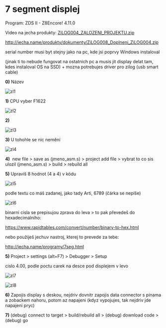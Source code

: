 # 7 segment displej
Program: ZDS II - Z8Encore! 4.11.0

Video na jecha produkty: [ZiLOG004_ZALOZENI_PROJEKTU.zip](http://jecha.name/produkty/dokumenty/ZiLOG004_ZALOZENI_PROJEKTU.zip)

<http://jecha.name/produkty/dokumenty/ZiLOG008_Doplneni_ZiLOG004.zip>

serial number musi byt stejny jako na pc, kde jsi poprvy Windows instaloval

(jinak ti to nebude fungovat na ostatnich pc a musis jit display delat tam, kdes instaloval OS na SSD) + mozna potrebujes driver pro zilog (usb smart cable)


**0)** Název

![zl1](https://user-images.githubusercontent.com/55453339/167260836-a974b57c-11c8-4ac7-9020-7e2a74ae0845.png)


**1)** CPU vyber F1622

![zl2](https://user-images.githubusercontent.com/55453339/167260849-8dcbf2d9-bb5d-450e-bf7a-d01f0b45556b.png)

**2)**

![zl3](https://user-images.githubusercontent.com/55453339/167260861-e9c6ceba-c975-4762-acfe-959643527253.png)

**3)** U tohohle se nic nemění

![zl4](https://user-images.githubusercontent.com/55453339/167260866-4aa6702d-f6eb-4bef-a751-395f1dea428e.png)

**4)** 
new file > save as (jmeno_asm.s) > project add file > vybrat to co sis ulozil (jmeno_asm.s) > build > rebuild all

**5)** Upravíš 8 hodnot (4 a 4) v kódu

![zl5](https://user-images.githubusercontent.com/55453339/167260876-ff0c2643-c0b9-4035-9659-f12d7ce3fa1a.png)

podle textu co máš zadanej, jako tady Arti, 6789 (čárka se nepíše)

![zl6](https://user-images.githubusercontent.com/55453339/167260888-92b8819b-8f43-4b67-a585-5c15c9cc0ae5.png)

binarni cisla se prepisujou zprava do leva > to pak převedeš do hexadecimálního:

<https://www.rapidtables.com/convert/number/binary-to-hex.html>

nebo použiješ jechuv nastroj, kterej to prevede za tebe:

<http://jecha.name/programy/7seg.html>

**5)** Project > settings (alt+F7) > Debugger > Setup

cislo 4.00, podle poctu carek na desce pod displejem v levo

![zl7](https://user-images.githubusercontent.com/55453339/167260895-65c5daeb-a365-4dc7-91e1-52b3073745ec.png)

![zl8](https://user-images.githubusercontent.com/55453339/167260902-baff5fb1-c08a-476e-ab5f-1011d61543b2.png)

**6)** Zapojis display s deskou, nejdriv dovnitr zapojis data connector s pinama a zobackem nahoru, potom az napajeni (kdyz vypojujes, tak nejdriv jde napajeni pryc)

**7)** (debug) connect to target > build/rebuild all > (debug) download code > (debug) go

